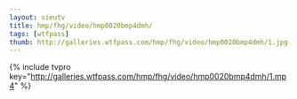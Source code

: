 ```yaml
--- 
layout: sieutv
title: hmp/fhg/video/hmp0020bmp4dmh/
tags: [wtfpass]
thumb: http://galleries.wtfpass.com/hmp/fhg/video/hmp0020bmp4dmh/1.jpg
---
```

{% include tvpro key="http://galleries.wtfpass.com/hmp/fhg/video/hmp0020bmp4dmh/1.mp4" %} 

